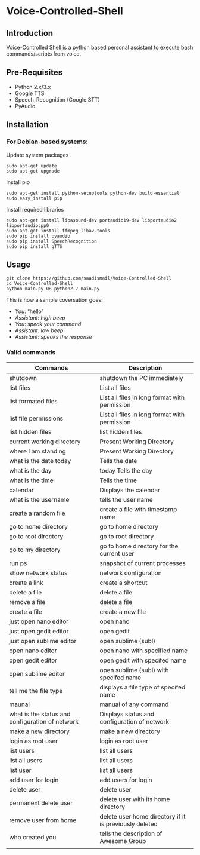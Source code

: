 
# Voice-Controlled-Shell

## Introduction
Voice-Controlled Shell is a python based personal assistant to execute bash commands/scripts from voice.

## Pre-Requisites

 - Python 2.x/3.x
 - Google TTS
 - Speech_Recognition (Google STT)
 - PyAudio

## Installation
### For Debian-based systems:
Update system packages

    sudo apt-get update
    sudo apt-get upgrade

Install pip

    sudo apt-get install python-setuptools python-dev build-essential
    sudo easy_install pip
Install required libraries

    sudo apt-get install libasound-dev portaudio19-dev libportaudio2 libportaudiocpp0
    sudo apt-get install ffmpeg libav-tools
    sudo pip install pyaudio
    sudo pip install SpeechRecognition
    sudo pip install gTTS

## Usage
    git clone https://github.com/saadismail/Voice-Controlled-Shell
    cd Voice-Controlled-Shell
    python main.py OR python2.7 main.py

This is how a sample coversation goes:

-   _You_: “hello”
-   _Assistant_:  _high beep_
-   _You_:  _speak your command_
-   _Assistant_:  _low beep_
-   _Assistant_:  _speaks the response_

### Valid commands

|Commands|Description|
|--|--|
| shutdown | shutdown the PC immediately |
| list files | List all files |
| list formated files | List all files in long format with permission |
| list file permissions | List all files in long format with permission |
| list hidden files | list hidden files |
| current working directory | Present Working Directory |
| where I am standing | Present Working Directory |
| what is the date today | Tells the date |
| what is the day | today   Tells the day |
| what is the time | Tells the time |
| calendar | Displays the calendar |
| what is the username | tells the user name |
| create a random file | create a file with timestamp name |
| go to home directory | go to home directory |
| go to root directory | go to root directory |
| go to my directory | go to home directory for the current user |
| run ps | snapshot of current processes |
| show network status | network configuration |
| create a link | create a shortcut |
| delete a file | delete a file |
| remove a file | delete a file |
| create a file | create a new file |
| just open nano editor | open nano |
| just open gedit editor | open gedit |
| just open sublime editor | open sublime (subl) |
| open nano editor | open nano with specified name |
| open gedit editor | open gedit with specifed name |
| open sublime editor | open sublime (subl) with specifed name |
| tell me the file type | displays a file type of specifed name |
| maunal | manual of any command |
| what is the status and configuration of network | Displays status and configuration of network |
| make a new directory | make a new directory |
| login as root user | login as root user |
| list users | list all users |
| list all users | list all users |
| list user | list all users |
| add user for login | add users for login |
| delete user | delete user |
| permanent delete user | delete user with its home directory |
| remove user from home | delete user home directory if it is previously deleted |
| who created you | tells the description of Awesome Group |
|  |  |

